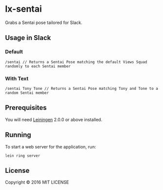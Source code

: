 # lx-sentai

Grabs a Sentai pose tailored for Slack.

## Usage in Slack

### Default
`/sentai // Returns a Sentai Pose matching the default Views Squad randomly to each Sentai member`

### With Text
`/sentai Tony Tone // Returns a Sentai Pose matching Tony and Tone to a random Sentai member`

## Prerequisites

You will need [Leiningen][] 2.0.0 or above installed.

[leiningen]: https://github.com/technomancy/leiningen

## Running

To start a web server for the application, run:

    lein ring server

## License

Copyright © 2016 MIT LICENSE
